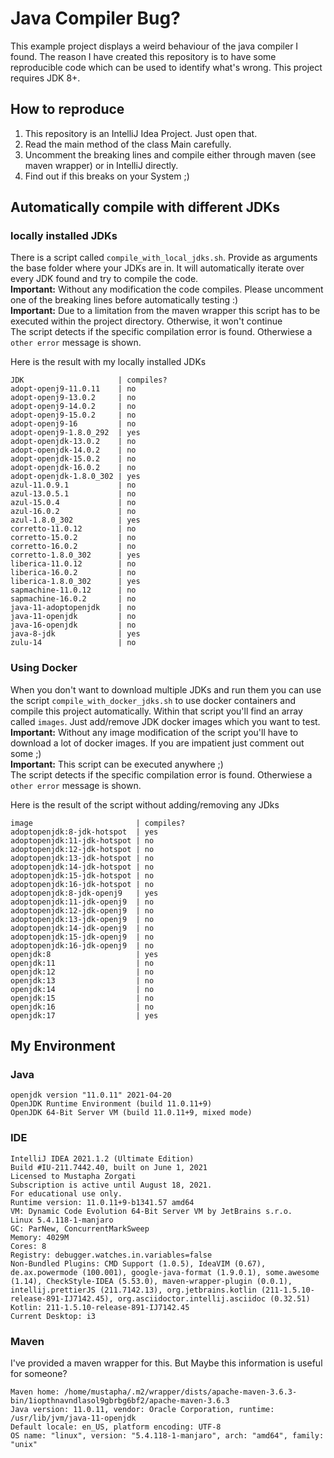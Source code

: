 # Java Compiler Bug?
This example project displays a weird behaviour of the java compiler I found.
The reason I have created this repository is to have some reproducible code which can be 
used to identify what's wrong. This project requires JDK 8+.

## How to reproduce
1. This repository is an IntelliJ Idea Project. Just open that.
2. Read the main method of the class Main carefully.
3. Uncomment the breaking lines and compile either through maven (see maven wrapper) or in IntelliJ directly.
4. Find out if this breaks on your System ;)

## Automatically compile with different JDKs

### locally installed JDKs
There is a script called `compile_with_local_jdks.sh`. Provide as arguments the base folder where your JDKs are in. It will automatically iterate over every JDK found and try to compile the code.<br/>
**Important:** Without any modification the code compiles. Please uncomment one of the breaking lines before automatically testing :) <br/>
**Important:** Due to a limitation from the maven wrapper this script has to be executed within the project directory. Otherwise, it won't continue <br/>
The script detects if the specific compilation error is found. Otherwiese a `other error` message is shown.

Here is the result with my locally installed JDKs
```
JDK                     | compiles?           
adopt-openj9-11.0.11    | no                  
adopt-openj9-13.0.2     | no                  
adopt-openj9-14.0.2     | no                  
adopt-openj9-15.0.2     | no                  
adopt-openj9-16         | no                  
adopt-openj9-1.8.0_292  | yes                 
adopt-openjdk-13.0.2    | no                  
adopt-openjdk-14.0.2    | no                  
adopt-openjdk-15.0.2    | no                  
adopt-openjdk-16.0.2    | no                  
adopt-openjdk-1.8.0_302 | yes                 
azul-11.0.9.1           | no                  
azul-13.0.5.1           | no                  
azul-15.0.4             | no                  
azul-16.0.2             | no                  
azul-1.8.0_302          | yes                 
corretto-11.0.12        | no                  
corretto-15.0.2         | no                  
corretto-16.0.2         | no                  
corretto-1.8.0_302      | yes                 
liberica-11.0.12        | no                  
liberica-16.0.2         | no                  
liberica-1.8.0_302      | yes                 
sapmachine-11.0.12      | no                  
sapmachine-16.0.2       | no                  
java-11-adoptopenjdk    | no                  
java-11-openjdk         | no                  
java-16-openjdk         | no                  
java-8-jdk              | yes                 
zulu-14                 | no 
```

### Using Docker
When you don't want to download multiple JDKs and run them you can use the script `compile_with_docker_jdks.sh` to use docker containers and compile this project automatically. Within that script you'll find an array called `images`. Just add/remove JDK docker images which you want to test.<br/>
**Important:** Without any image modification of the script you'll have to download a lot of docker images. If you are impatient just comment out some ;)<br/>
**Important:** This script can be executed anywhere ;)<br/>
The script detects if the specific compilation error is found. Otherwiese a `other error` message is shown.

Here is the result of the script without adding/removing any JDks
```
image                       | compiles?           
adoptopenjdk:8-jdk-hotspot  | yes                 
adoptopenjdk:11-jdk-hotspot | no                  
adoptopenjdk:12-jdk-hotspot | no                  
adoptopenjdk:13-jdk-hotspot | no                  
adoptopenjdk:14-jdk-hotspot | no                  
adoptopenjdk:15-jdk-hotspot | no                  
adoptopenjdk:16-jdk-hotspot | no                  
adoptopenjdk:8-jdk-openj9   | yes                 
adoptopenjdk:11-jdk-openj9  | no                  
adoptopenjdk:12-jdk-openj9  | no                  
adoptopenjdk:13-jdk-openj9  | no                  
adoptopenjdk:14-jdk-openj9  | no                  
adoptopenjdk:15-jdk-openj9  | no                  
adoptopenjdk:16-jdk-openj9  | no                  
openjdk:8                   | yes                 
openjdk:11                  | no                  
openjdk:12                  | no                  
openjdk:13                  | no                  
openjdk:14                  | no                  
openjdk:15                  | no                  
openjdk:16                  | no                  
openjdk:17                  | yes
```

## My Environment

### Java
``` 
openjdk version "11.0.11" 2021-04-20
OpenJDK Runtime Environment (build 11.0.11+9)
OpenJDK 64-Bit Server VM (build 11.0.11+9, mixed mode)
```

### IDE
```
IntelliJ IDEA 2021.1.2 (Ultimate Edition)
Build #IU-211.7442.40, built on June 1, 2021
Licensed to Mustapha Zorgati
Subscription is active until August 18, 2021.
For educational use only.
Runtime version: 11.0.11+9-b1341.57 amd64
VM: Dynamic Code Evolution 64-Bit Server VM by JetBrains s.r.o.
Linux 5.4.118-1-manjaro
GC: ParNew, ConcurrentMarkSweep
Memory: 4029M
Cores: 8
Registry: debugger.watches.in.variables=false
Non-Bundled Plugins: CMD Support (1.0.5), IdeaVIM (0.67), de.ax.powermode (100.001), google-java-format (1.9.0.1), some.awesome (1.14), CheckStyle-IDEA (5.53.0), maven-wrapper-plugin (0.0.1), intellij.prettierJS (211.7142.13), org.jetbrains.kotlin (211-1.5.10-release-891-IJ7142.45), org.asciidoctor.intellij.asciidoc (0.32.51)
Kotlin: 211-1.5.10-release-891-IJ7142.45
Current Desktop: i3
```

### Maven 
I've provided a maven wrapper for this. But Maybe this information is useful for someone?
``` 
Maven home: /home/mustapha/.m2/wrapper/dists/apache-maven-3.6.3-bin/1iopthnavndlasol9gbrbg6bf2/apache-maven-3.6.3
Java version: 11.0.11, vendor: Oracle Corporation, runtime: /usr/lib/jvm/java-11-openjdk
Default locale: en_US, platform encoding: UTF-8
OS name: "linux", version: "5.4.118-1-manjaro", arch: "amd64", family: "unix"
```